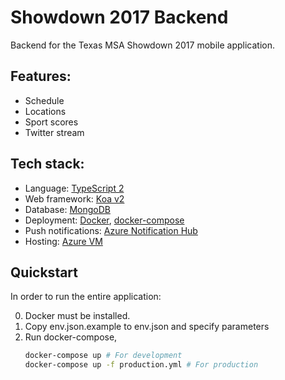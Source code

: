 # **Showdown 2017 Backend**
Backend for the Texas MSA Showdown 2017 mobile application.

## Features:
* Schedule
* Locations
* Sport scores
* Twitter stream

## Tech stack:
* Language: [TypeScript 2](https://www.typescriptlang.org/)
* Web framework: [Koa v2](http://koajs.com/)
* Database: [MongoDB](https://www.mongodb.com/)
* Deployment: [Docker](https://www.docker.com/), [docker-compose](https://docs.docker.com/compose/)
* Push notifications: [Azure Notification Hub](https://azure.microsoft.com/en-us/services/notification-hubs/)
* Hosting: [Azure VM](https://docs.microsoft.com/en-us/azure/virtual-machines/virtual-machines-linux-docker-compose-quickstart)


## Quickstart

In order to run the entire application:

0. Docker must be installed. 
1. Copy env.json.example to env.json and specify parameters
2. Run docker-compose,
    ```bash
    docker-compose up # For development
    docker-compose up -f production.yml # For production
    ```